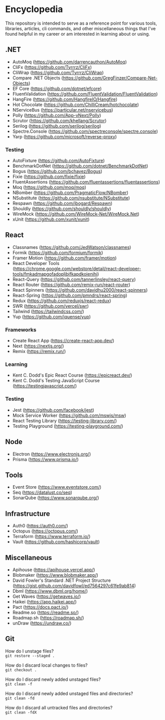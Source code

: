 # Encyclopedia

This repository is intended to serve as a reference point for various tools, libraries, articles, cli commands, and other miscellaneous things that I've found helpful in my career or am interested in learning about or using.

## .NET

- AutoMoq (https://github.com/darrencauthon/AutoMoq)
- CliFx (https://github.com/Tyrrrz/CliFx)
- CliWrap (https://github.com/Tyrrrz/CliWrap)
- Compare .NET Objects (https://github.com/GregFinzer/Compare-Net-Objects)
- EF Core (https://github.com/dotnet/efcore)
- FluentValidation (https://github.com/FluentValidation/FluentValidation)
- HangFire (https://github.com/HangfireIO/Hangfire)
- Hot Chocolate (https://github.com/ChilliCream/hotchocolate)
- NServiceBus (https://particular.net/nservicebus)
- Polly (https://github.com/App-vNext/Polly)
- Scrutor (https://github.com/khellang/Scrutor)
- Serilog (https://github.com/serilog/serilog)
- Spectre.Console (https://github.com/spectreconsole/spectre.console)
- Yarp (https://github.com/microsoft/reverse-proxy)

### Testing

- AutoFixture (https://github.com/AutoFixture)
- BenchmarkDotNet (https://github.com/dotnet/BenchmarkDotNet)
- Bogus (https://github.com/bchavez/Bogus)
- Fixie (https://github.com/fixie/fixie)
- FluentAssertions (https://github.com/fluentassertions/fluentassertions)
- Moq (https://github.com/moq/moq)
- NBomber (https://github.com/PragmaticFlow/NBomber)
- NSubstitute (https://github.com/nsubstitute/NSubstitute)
- Respawn (https://github.com/jbogard/Respawn)
- Shouldly (https://github.com/shouldly/shouldly)
- WireMock (https://github.com/WireMock-Net/WireMock.Net)
- xUnit (https://github.com/xunit/xunit)

## React

- Classnames (https://github.com/JedWatson/classnames)
- Formik (https://github.com/formium/formik)
- Framer Motion (https://github.com/framer/motion)
- React Developer Tools (https://chrome.google.com/webstore/detail/react-developer-tools/fmkadmapgofadopljbjfkapdkoienihi)
- React-Query (https://github.com/tannerlinsley/react-query)
- React Router (https://github.com/remix-run/react-router)
- React Spinners (https://github.com/davidhu2000/react-spinners)
- React-Spring (https://github.com/pmndrs/react-spring)
- Redux (https://github.com/reduxjs/react-redux)
- SWR (https://github.com/vercel/swr)
- Tailwind (https://tailwindcss.com/)
- Yup (https://github.com/jquense/yup)

### Frameworks

- Create React App (https://create-react-app.dev/)
- Next (https://nextjs.org/)
- Remix (https://remix.run/)

### Learning

- Kent C. Dodd's Epic React Course (https://epicreact.dev/)
- Kent C. Dodd's Testing JavaScript Course (https://testingjavascript.com/)

### Testing

- Jest (https://github.com/facebook/jest)
- Mock Service Worker (https://github.com/mswjs/msw)
- React Testing Library (https://testing-library.com/)
- Testing Playground (https://testing-playground.com/)

## Node

- Electron (https://www.electronjs.org/)
- Prisma (https://www.prisma.io/)

## Tools

- Event Store (https://www.eventstore.com/)
- Seq (https://datalust.co/seq)
- SonarQube (https://www.sonarqube.org/)

## Infrastructure

- Auth0 (https://auth0.com/)
- Octopus (https://octopus.com/)
- Terraform (https://www.terraform.io/)
- Vault (https://github.com/hashicorp/vault)

## Miscellaneous

- Apihouse (https://apihouse.vercel.app/)
- Blobmaker (https://www.blobmaker.app/)
- David Fowler's Standard .NET Project Structure (https://gist.github.com/davidfowl/ed7564297c61fe9ab814)
- Dbml (https://www.dbml.org/home/)
- Get Waves (https://getwaves.io/)
- Haikei (https://app.haikei.app/)
- Pact (https://docs.pact.io/)
- Readme.so (https://readme.so/)
- Roadmap.sh (https://roadmap.sh/)
- unDraw (https://undraw.co/)

## Git

How do I unstage files?\
`git restore --staged .`

How do I discard local changes to files?\
`git checkout .`

How do I discard newly added unstaged files?\
`git clean -f`

How do I discard newly added unstaged files and directories?\
`git clean -fd`

How do I discard all untracked files and directories?\
`git clean -fdX`
